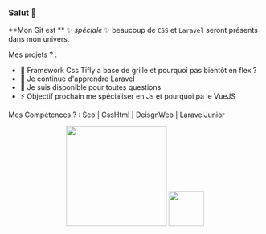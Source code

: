 ### Salut 👋

**Mon Git est **  ✨ _spéciale_ ✨ beaucoup de `CSS` et `Laravel` seront présents dans mon univers.

Mes projets ? :

- 🔭 Framework Css Tifly a base de grille et pourquoi pas bientôt en flex ?
- 🌱 Je continue d'apprendre Laravel
- 💬 Je suis disponible pour toutes questions
- ⚡ Objectif prochain me spécialiser en Js et pourquoi pa le VueJS

Mes Compétences ? :
Seo | CssHtml | DeisgnWeb | LaravelJunior


<p align="center">
  <img src="https://raw.githubusercontent.com/laravel/art/master/logo-lockup/5%20SVG/2%20CMYK/1%20Full%20Color/laravel-logolockup-cmyk-red.svg" width="200">
  <img src="https://cdn.worldvectorlogo.com/logos/css3.svg" width="70">
</p>




